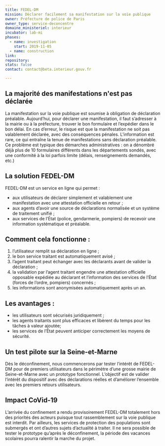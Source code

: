 ```yaml
---
title: FEDEL-DM
mission: Déclarer facilement sa manifestation sur la voie publique
owner: Préfecture de police de Paris
owner_type: service-deconcentre
domaine_ministeriel: interieur
incubator: lab-mi
phases:
  - name: investigation
    start: 2019-11-05
  - name: construction
link: 
repository: 
stats: false
contact: contact@beta.interieur.gouv.fr

---
```


## La majorité des manifestations n'est pas déclarée

La manifestation sur la voie publique est soumise à obligation de déclaration préalable.
Aujourd’hui, pour déclarer une manifestation, il faut s’adresser à la mairie ou à la préfecture, trouver le bon formulaire et l’expédier dans le bon délai.
En cas d’erreur, le risque est que la manifestation ne soit pas valablement déclarée, avec des conséquences pénales.
L’information est rare, ce qui entraîne la tenue de manifestations sans déclaration préalable.
Ce problème est typique des démarches administratives : on a dénombré déjà plus de 10 formulaires différents dans les départements sondés, avec une conformité à la loi parfois limite (délais, renseignements demandés, etc.)

## La solution FEDEL-DM

FEDEL-DM est un service en ligne qui permet :
* aux utilisateurs de déclarer simplement et valablement une manifestation avec une attestation officielle en retour ;
* aux agents d’avoir une source de déclarations normalisée et un système de traitement unifié ;
* aux services de l’État (police, gendarmerie, pompiers) de recevoir une information systématique et préalable.


## Comment cela fonctionne :

1. l’utilisateur remplit sa déclaration en ligne ;
2. le bon service traitant  est automatiquement avisé ;
3. l’agent traitant peut échanger avec les déclarants avant de valider la déclaration ;
4. la validation par l’agent traitant engendre une attestation officielle opposable expédiée au déclarant et l’information des services de l’État (forces de l’ordre, pompiers) concernés ;
5. les informations sont anonymisées automatiquement après un an.

## Les avantages :

* les utilisateurs sont sécurisés juridiquement ;
* les agents traitants sont plus efficaces et libèrent du temps pour les tâches à valeur ajoutée;
* les services de l’État peuvent anticiper correctement les moyens de sécurité.

## Un test pilote sur la Seine-et-Marne

Dès le déconfinement, nous commencerons par tester l’intérêt de FEDEL-DM pour de premiers utilisateurs dans le périmètre d’une grosse mairie de Seine-et-Marne avec un prototype fonctionnel.
L’objectif est de valider l’intérêt du dispositif avec des déclarations réelles et d’améliorer l’ensemble avec les premiers retours utilisateurs.

## Impact CoVid-19

L’arrivée du confinement a rendu provisoirement FEDEL-DM totalement hors des priorités des acteurs puisque tout rassemblement sur la voie publique est interdit.
Par ailleurs, les services de protection des populations sont submergés et ont d’autres sujets d’actualité à traiter.
Il ne sera possible de tester le prototype qu’après le déconfinement,  la période des vacances scolaires pourra ralentir la marche du projet.
